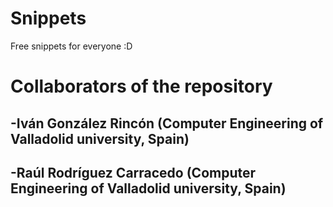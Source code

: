 # Snippets
Free snippets for everyone :D

# Collaborators of the repository

## -Iván González Rincón (Computer Engineering of Valladolid university, Spain)
## -Raúl Rodríguez Carracedo (Computer Engineering of Valladolid university, Spain)
